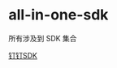 # all-in-one-sdk
所有涉及到 SDK 集合

[钉钉SDK](https://github.com/shenzh1990/all-in-one-sdk/blob/master/dingding/README.md "钉钉SDK")
